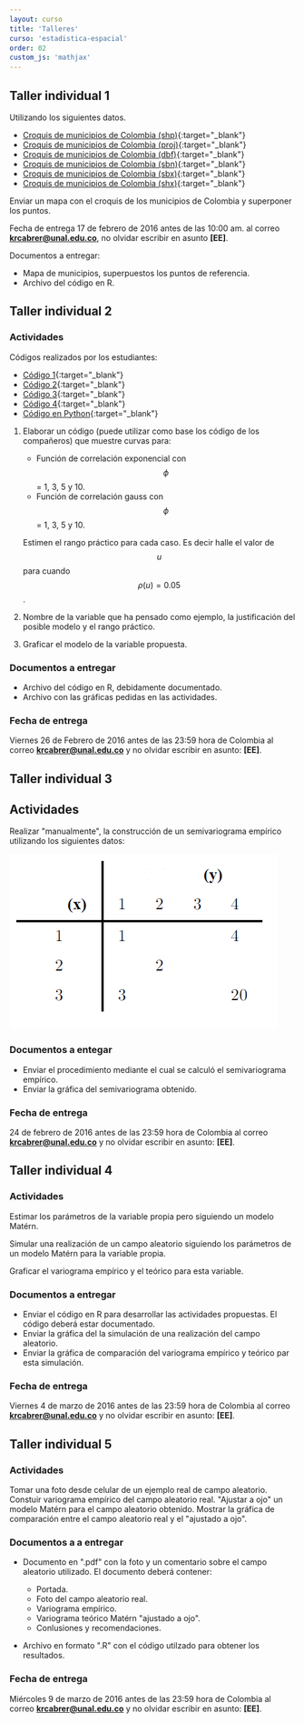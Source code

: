 ```yaml
---
layout: curso
title: 'Talleres'
curso: 'estadistica-espacial'
order: 02
custom_js: 'mathjax'
---
```


## Taller individual 1

Utilizando los siguientes datos.

   - [Croquis de municipios de Colombia (shp)](./datos/COL_adm2.shp){:target="_blank"}
   - [Croquis de municipios de Colombia (proj)](./datos/COL_adm2.prj){:target="_blank"}
   - [Croquis de municipios de Colombia (dbf)](./datos/COL_adm2.dbf){:target="_blank"}
   - [Croquis de municipios de Colombia (sbn)](./datos/COL_adm2.sbn){:target="_blank"}
   - [Croquis de municipios de Colombia (sbx)](./datos/COL_adm2.sbx){:target="_blank"}
   - [Croquis de municipios de Colombia (shx)](./datos/COL_adm2.shx){:target="_blank"}

Enviar un mapa con el croquis de los municipios de Colombia y superponer los puntos.

Fecha de entrega 17 de febrero de 2016 antes de las 10:00 am. al correo 
**krcabrer@unal.edu.co**, no olvidar escribir en asunto **[EE]**.

Documentos a entregar:

 - Mapa de municipios, superpuestos los puntos de referencia.
 - Archivo del código en R.
 
## Taller individual 2

### Actividades
Códigos realizados por los estudiantes:
 
 - [Código 1](./datos/cristian_matern.R){:target="_blank"}
 - [Código 2](./datos/función_matern.R){:target="_blank"}
 - [Código 3](./datos/JPVA_Clase6EstEsp_GrafExpGaus_19Feb2016.R){:target="_blank"}
 - [Código 4](./datos/modelos_exp_gauss.R){:target="_blank"} 
 - [Código en Python](./datos/matern.py){:target="_blank"}

 
1. Elaborar un código (puede utilizar como base los código de los compañeros)
   que muestre curvas para:

   - Función de correlación exponencial con $$\phi$$ = 1, 3, 5 y 10.
   - Función de correlación gauss con $$\phi$$ = 1, 3, 5 y 10.
   
   Estimen el rango práctico para cada caso.
   Es decir halle el valor de $$u$$ para cuando $$\rho(u)=0.05$$.
   
2. Nombre de la variable que ha pensado como ejemplo, la justificación
   del posible modelo y el rango práctico.

3. Graficar el modelo de la variable propuesta.

### Documentos a entregar

   - Archivo del código en R, debidamente documentado.
   - Archivo con las gráficas pedidas en las actividades.

### Fecha de entrega

   Viernes 26 de Febrero de 2016 antes de las 23:59 hora de Colombia
   al correo **krcabrer@unal.edu.co** y  no olvidar escribir en asunto: **[EE]**.
   
## Taller individual 3

## Actividades

Realizar "manualmente", la construcción de un semivariograma empírico
utilizando los siguientes datos:

![datos](./datos/ejemploSencillo.png)

### Documentos a entegar

- Enviar el procedimiento mediante el cual se calculó el semivariograma empírico.
- Enviar la gráfica del semivariograma obtenido.

### Fecha de entrega   

24 de febrero de 2016 antes de las 23:59 hora de Colombia al correo
 **krcabrer@unal.edu.co** y  no olvidar escribir en asunto: **[EE]**.

## Taller individual 4

### Actividades

Estimar los parámetros de la variable propia pero siguiendo un
modelo Matérn.

Simular una realización de un campo aleatorio siguiendo los parámetros
de un modelo Matérn para la variable propia.

Graficar el variograma empírico y el teórico para esta variable.

### Documentos a entregar

- Enviar el código en R para desarrollar las actividades propuestas.
  El código deberá estar documentado.
- Enviar la gráfica del la simulación de una realización del campo aleatorio.
- Enviar la gráfica de comparación del variograma empírico y 
  teórico par esta simulación.
  
### Fecha de entrega

Viernes 4 de marzo de 2016 antes de las 23:59 hora de Colombia al correo
 **krcabrer@unal.edu.co** y  no olvidar escribir en asunto: **[EE]**.

## Taller individual 5

### Actividades

Tomar una foto desde celular de un ejemplo real de campo aleatorio.
Constuir variograma empírico del campo aleatorio real.
"Ajustar a ojo" un modelo Matérn para el campo aleatorio obtenido.
Mostrar la gráfica de comparación entre el campo aleatorio real y
el "ajustado a ojo".

### Documentos a a entregar
- Documento en ".pdf" con la foto y un comentario sobre el campo
  aleatorio utilizado. El documento deberá contener:
  * Portada.
  * Foto del campo aleatorio real.
  * Variograma empírico.
  * Variograma teórico Matérn "ajustado a ojo".
  * Conlusiones y recomendaciones.
  
- Archivo en formato ".R" con el código utilzado para obtener los resultados.

### Fecha de entrega

Miércoles 9 de marzo de 2016 antes de las 23:59 hora de Colombia al correo
 **krcabrer@unal.edu.co** y  no olvidar escribir en asunto: **[EE]**.



 
      
      
